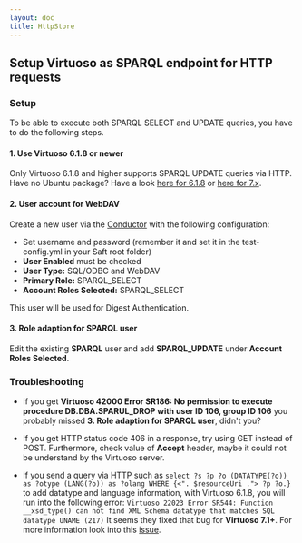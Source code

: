 ```yaml
---
layout: doc
title: HttpStore
---
```


## Setup Virtuoso as SPARQL endpoint for HTTP requests

### Setup

To be able to execute both SPARQL SELECT and UPDATE queries, you have to do the following steps.

#### 1. Use Virtuoso 6.1.8 or newer

Only Virtuoso 6.1.8 and higher supports SPARQL UPDATE queries via HTTP. Have no Ubuntu package? Have a look [here for 6.1.8](https://github.com/k00ni/virtuoso-upstream/releases) or [here for 7.x](http://virtuoso.openlinksw.com/dataspace/doc/dav/wiki/Main/VOSDownload).

#### 2. User account for WebDAV

Create a new user via the [Conductor](http://localhost:8890/conductor/) with the following configuration:
- Set username and password (remember it and set it in the test-config.yml in your Saft root folder) 
- **User Enabled** must be checked
- **User Type:** SQL/ODBC and WebDAV
- **Primary Role:** SPARQL_SELECT
- **Account Roles Selected:** SPARQL_SELECT

This user will be used for Digest Authentication.

#### 3. Role adaption for SPARQL user

Edit the existing **SPARQL** user and add **SPARQL_UPDATE** under **Account Roles Selected**.

### Troubleshooting

- If you get **Virtuoso 42000 Error SR186: No permission to execute procedure DB.DBA.SPARUL_DROP with user ID 106, group ID 106** you probably missed **3. Role adaption for SPARQL user**, didn't you?

- If you get HTTP status code 406 in a response, try using GET instead of POST. Furthermore, check value of **Accept** header, maybe it could not be understand by the Virtuoso server.

- If you send a query via HTTP such as ```select ?s ?p ?o (DATATYPE(?o)) as ?otype (LANG(?o)) as ?olang WHERE {<". $resourceUri ."> ?p ?o.}``` to add datatype and language information, with Virtuoso 6.1.8, you will run into the following error: ```Virtuoso 22023 Error SR544: Function __xsd_type() can not find XML Schema datatype that matches SQL datatype UNAME (217)```
It seems they fixed that bug for **Virtuoso 7.1+**. For more information look into this [issue](https://github.com/openlink/virtuoso-opensource/issues/247).
